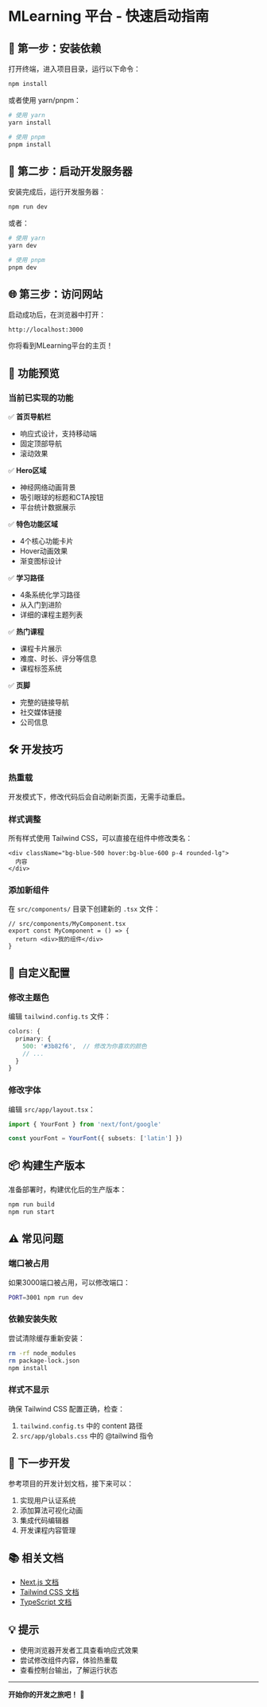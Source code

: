 # MLearning 平台 - 快速启动指南

## 🎯 第一步：安装依赖

打开终端，进入项目目录，运行以下命令：

```bash
npm install
```

或者使用 yarn/pnpm：

```bash
# 使用 yarn
yarn install

# 使用 pnpm
pnpm install
```

## 🚀 第二步：启动开发服务器

安装完成后，运行开发服务器：

```bash
npm run dev
```

或者：

```bash
# 使用 yarn
yarn dev

# 使用 pnpm
pnpm dev
```

## 🌐 第三步：访问网站

启动成功后，在浏览器中打开：

```
http://localhost:3000
```

你将看到MLearning平台的主页！

## 📱 功能预览

### 当前已实现的功能

✅ **首页导航栏**
- 响应式设计，支持移动端
- 固定顶部导航
- 滚动效果

✅ **Hero区域**
- 神经网络动画背景
- 吸引眼球的标题和CTA按钮
- 平台统计数据展示

✅ **特色功能区域**
- 4个核心功能卡片
- Hover动画效果
- 渐变图标设计

✅ **学习路径**
- 4条系统化学习路径
- 从入门到进阶
- 详细的课程主题列表

✅ **热门课程**
- 课程卡片展示
- 难度、时长、评分等信息
- 课程标签系统

✅ **页脚**
- 完整的链接导航
- 社交媒体链接
- 公司信息

## 🛠️ 开发技巧

### 热重载
开发模式下，修改代码后会自动刷新页面，无需手动重启。

### 样式调整
所有样式使用 Tailwind CSS，可以直接在组件中修改类名：

```tsx
<div className="bg-blue-500 hover:bg-blue-600 p-4 rounded-lg">
  内容
</div>
```

### 添加新组件
在 `src/components/` 目录下创建新的 `.tsx` 文件：

```tsx
// src/components/MyComponent.tsx
export const MyComponent = () => {
  return <div>我的组件</div>
}
```

## 🎨 自定义配置

### 修改主题色
编辑 `tailwind.config.ts` 文件：

```typescript
colors: {
  primary: {
    500: '#3b82f6',  // 修改为你喜欢的颜色
    // ...
  }
}
```

### 修改字体
编辑 `src/app/layout.tsx`：

```typescript
import { YourFont } from 'next/font/google'

const yourFont = YourFont({ subsets: ['latin'] })
```

## 📦 构建生产版本

准备部署时，构建优化后的生产版本：

```bash
npm run build
npm run start
```

## ⚠️ 常见问题

### 端口被占用
如果3000端口被占用，可以修改端口：

```bash
PORT=3001 npm run dev
```

### 依赖安装失败
尝试清除缓存重新安装：

```bash
rm -rf node_modules
rm package-lock.json
npm install
```

### 样式不显示
确保 Tailwind CSS 配置正确，检查：
1. `tailwind.config.ts` 中的 content 路径
2. `src/app/globals.css` 中的 @tailwind 指令

## 🔧 下一步开发

参考项目的开发计划文档，接下来可以：

1. 实现用户认证系统
2. 添加算法可视化动画
3. 集成代码编辑器
4. 开发课程内容管理

## 📚 相关文档

- [Next.js 文档](https://nextjs.org/docs)
- [Tailwind CSS 文档](https://tailwindcss.com/docs)
- [TypeScript 文档](https://www.typescriptlang.org/docs)

## 💡 提示

- 使用浏览器开发者工具查看响应式效果
- 尝试修改组件内容，体验热重载
- 查看控制台输出，了解运行状态

---

**开始你的开发之旅吧！** 🎉

